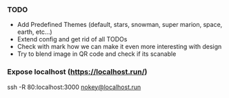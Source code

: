 ### TODO

- Add Predefined Themes (default, stars, snowman, super marion, space, earth, etc...)
- Extend config and get rid of all TODOs
- Check with mark how we can make it even more interesting with design
- Try to blend image in QR code and check if its scanable


### Expose localhost (https://localhost.run/)
ssh -R 80:localhost:3000 nokey@localhost.run